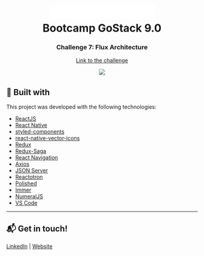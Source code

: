 <h1 align="center">
    <img src="src/assets/logo.png" >
    <br>
    Bootcamp GoStack 9.0
</h1>

<h3 align="center">
  Challenge 7: Flux Architecture
</h3>

<p align="center">
<a href="https://github.com/Rocketseat/bootcamp-gostack-desafio-07/blob/master/README.md">Link to the challenge</a>
</p>

<p align="center">
<img src=".github/Rocketshoes.gif" height="400">
</p>

## :rocket: Built with

This project was developed with the following technologies:

-  [ReactJS](https://reactjs.org/)
-  [React Native](https://facebook.github.io/react-native/)
-  [styled-components](https://www.styled-components.com/)
-  [react-native-vector-icons](https://github.com/oblador/react-native-vector-icons)
-  [Redux](https://redux.js.org/)
-  [Redux-Saga](https://redux-saga.js.org/)
-  [React Navigation](https://reactnavigation.org/)
-  [Axios](https://github.com/axios/axios)
-  [JSON Server](https://github.com/typicode/json-server)
-  [Reactotron](https://infinite.red/reactotron)
-  [Polished](https://polished.js.org/)
-  [Immer](https://github.com/immerjs/immer)
-  [NumeralJS](http://numeraljs.com/)
-  [VS Code](https://code.visualstudio.com/)

---

## :mailbox_with_mail: Get in touch!

[LinkedIn](https://www.linkedin.com/in/stefanosaffran/) | [Website](https://stefanosaffran.com)


